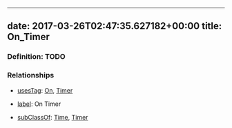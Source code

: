 
---
date: 2017-03-26T02:47:35.627182+00:00
title: On_Timer
---
### Definition: TODO

### Relationships

* [usesTag](https://brickschema.org/schema/1.0/BrickFrame#usesTag): [On](https://brickschema.org/schema/1.0/BrickTag#On), [Timer](https://brickschema.org/schema/1.0/BrickTag#Timer)

* [label](http://www.w3.org/2000/01/rdf-schema#label): On Timer

* [subClassOf](http://www.w3.org/2000/01/rdf-schema#subClassOf): [Time](https://brickschema.org/schema/1.0/Brick#Time), [Timer](https://brickschema.org/schema/1.0/Brick#Timer)
